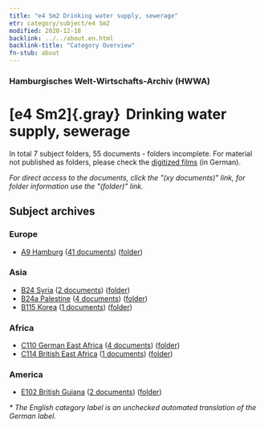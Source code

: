 ```yaml
---
title: "e4 Sm2 Drinking water supply, sewerage"
etr: category/subject/e4 Sm2
modified: 2020-12-18
backlink: ../../about.en.html
backlink-title: "Category Overview"
fn-stub: about
---
```


### Hamburgisches Welt-Wirtschafts-Archiv (HWWA)
# [e4 Sm2]{.gray}&#8201; Drinking water supply, sewerage&#160; 





In total 7 subject folders, 55 documents - folders incomplete.
For material not published as folders, please check the [digitized films](/film/h1_sh) (in German).

_For direct access to the documents, click the "(xy documents)" link, for folder information use the "(folder)" link._

## Subject archives



### Europe

- [A9 Hamburg](../../../geo/about.en.html#A9) (<a href="https://dfg-viewer.de/show/?tx_dlf[id]=https://pm20.zbw.eu/mets/sh/1409xx/140905/1636xx/163695/public.mets.en.xml" target="_blank">41 documents</a>) ([folder](http://purl.org/pressemappe20/folder/sh/140905,163695))

### Asia

- [B24 Syria](../../../geo/about.en.html#B24) (<a href="https://dfg-viewer.de/show/?tx_dlf[id]=https://pm20.zbw.eu/mets/sh/1411xx/141114/1636xx/163695/public.mets.en.xml" target="_blank">2 documents</a>) ([folder](http://purl.org/pressemappe20/folder/sh/141114,163695))
- [B24a Palestine](../../../geo/about.en.html#B24a) (<a href="https://dfg-viewer.de/show/?tx_dlf[id]=https://pm20.zbw.eu/mets/sh/1411xx/141115/1636xx/163695/public.mets.en.xml" target="_blank">4 documents</a>) ([folder](http://purl.org/pressemappe20/folder/sh/141115,163695))
- [B115 Korea](../../../geo/about.en.html#B115) (<a href="https://dfg-viewer.de/show/?tx_dlf[id]=https://pm20.zbw.eu/mets/sh/1412xx/141276/1636xx/163695/public.mets.en.xml" target="_blank">1 documents</a>) ([folder](http://purl.org/pressemappe20/folder/sh/141276,163695))

### Africa

- [C110 German East Africa](../../../geo/about.en.html#C110) (<a href="https://dfg-viewer.de/show/?tx_dlf[id]=https://pm20.zbw.eu/mets/sh/1414xx/141471/1636xx/163695/public.mets.en.xml" target="_blank">4 documents</a>) ([folder](http://purl.org/pressemappe20/folder/sh/141471,163695))
- [C114 British East Africa](../../../geo/about.en.html#C114) (<a href="https://dfg-viewer.de/show/?tx_dlf[id]=https://pm20.zbw.eu/mets/sh/1414xx/141473/1636xx/163695/public.mets.en.xml" target="_blank">1 documents</a>) ([folder](http://purl.org/pressemappe20/folder/sh/141473,163695))

### America

- [E102 British Guiana](../../../geo/about.en.html#E102) (<a href="https://dfg-viewer.de/show/?tx_dlf[id]=https://pm20.zbw.eu/mets/sh/1417xx/141700/1636xx/163695/public.mets.en.xml" target="_blank">2 documents</a>) ([folder](http://purl.org/pressemappe20/folder/sh/141700,163695))


_* The English category label is an unchecked automated translation of the German label._

